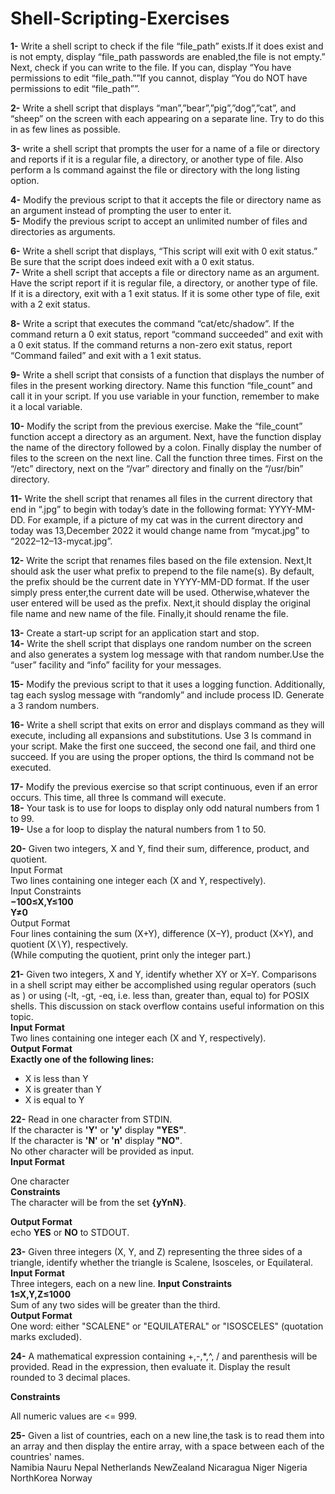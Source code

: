 # Shell-Scripting-Exercises

**1-** Write a shell script to check if the file “file_path” exists.If it does exist and is not empty, display “file_path passwords are enabled,the file is not empty.”
Next, check if you can write to the file. If you can, display “You have permissions to edit “file_path.””If you cannot, display
“You do NOT have permissions to edit “file_path””.

**2-** Write a shell script that displays “man”,”bear”,”pig”,”dog”,”cat”, and “sheep” on the screen with each appearing on a separate line.
Try to do this in as few lines as possible.

**3-** write a shell script that prompts the user for a name of a file or directory and reports if it is a regular file, a directory, or another type of file. 
Also perform a ls command against the file or directory with the long listing option.

**4-** Modify the previous script to that it accepts the file or directory name as an argument instead of prompting the user to enter it.<br />
**5-** Modify the previous script to accept an unlimited number of files and directories as arguments.

**6-** Write a shell script that displays, “This script will exit with 0 exit status.” Be sure that the script does indeed exit with a 0 exit status.<br />
**7-** Write a shell script that accepts a file or directory name as an argument. Have the script report if it is regular file, a directory, or another type of file. 
If it is a directory, exit with a 1 exit status. If it is some other type of file, exit with a 2 exit status.

**8-** Write a script that executes the command “cat/etc/shadow”. If the command return a 0 exit status, report “command succeeded” and exit with a 0 exit status. 
If the command returns a non-zero exit status, report “Command failed” and exit with a 1 exit status.

**9-** Write a shell script that consists of a function that displays the number of files in the present working directory. Name this function “file_count” and call it in your script. 
If you use variable in your function, remember to make it a local variable.

**10-** Modify the script from the previous exercise. Make the “file_count” function accept a directory as an argument. Next, have the function display the name of the directory followed by a colon.
Finally display the number of files to the screen on the next line. Call the function three times. First on the “/etc” directory, next on the “/var” directory and finally on the “/usr/bin” directory.

**11-** Write the shell script that renames all files in the current directory that end in “.jpg” to begin with today’s date in the following format: YYYY-MM-DD.
For example, if a picture of my cat was in the current directory and today was 13,December 2022 it would change name from “mycat.jpg” to “2022–12–13-mycat.jpg”.

**12-** Write the script that renames files based on the file extension. Next,It should ask the user what prefix to prepend to the file name(s). By default, the prefix should be the current date in YYYY-MM-DD format.
If the user simply press enter,the current date will be used. Otherwise,whatever the user entered will be used as the prefix. Next,it should display the original file name and new name of the file. Finally,it should rename the file.

**13-** Create a start-up script for an application start and stop.<br />
**14-** Write the shell script that displays one random number on the screen and also generates a system log message with that random number.Use the “user” facility and “info” facility for your messages.

**15-** Modify the previous script to that it uses a logging function. Additionally, tag each syslog message with “randomly” and include process ID. Generate a 3 random numbers.

**16-** Write a shell script that exits on error and displays command as they will execute, including all expansions and substitutions. Use 3 ls command in your script. Make the first one succeed, the second one fail, and third one succeed. 
If you are using the proper options, the third ls command not be executed.

**17-** Modify the previous exercise so that script continuous, even if an error occurs. This time, all three ls command will execute.<br />
**18-** Your task is to use for loops to display only odd natural numbers from 1 to 99.<br />
**19-** Use a for loop to display the natural numbers from 1 to 50.<br />

**20-** Given two integers, X and Y, find their sum, difference, product, and quotient.<br />
Input Format<br />
Two lines containing one integer each (X and Y, respectively).<br />
Input Constraints<br />
**−100≤X,Y≤100**<br />
**Y≠0**<br />
Output Format <br />
Four lines containing the sum (X+Y), difference (X−Y), product (X×Y), and quotient (X∖Y), respectively.<br />
(While computing the quotient, print only the integer part.)

**21-** Given two integers, X and Y, identify whether X<Y or X>Y or X=Y.
Comparisons in a shell script may either be accomplished using regular operators (such as <or >) or using (-lt, -gt, -eq, i.e. less than, greater than, equal to) for POSIX shells. 
This discussion on stack overflow contains useful information on this topic.<br />
**Input Format**<br /> 
Two lines containing one integer each (X and Y, respectively).<br />
**Output Format**<br /> 
**Exactly one of the following lines:** 
- X is less than Y 
- X is greater than Y 
- X is equal to Y

**22-** Read in one character from STDIN.<br />
If the character is **'Y'** or **'y'** display **"YES"**.<br />
If the character is **'N'** or **'n'** display **"NO"**.<br />
No other character will be provided as input.<br />
**Input Format**<br />

One character<br />
**Constraints**<br />
The character will be from the set **{yYnN}**.

**Output Format**<br />
echo **YES** or **NO** to STDOUT.

**23-** Given three integers (X, Y, and Z) representing the three sides of a triangle, identify whether the triangle is Scalene, Isosceles, or Equilateral.<br />
**Input Format**<br /> 
Three integers, each on a new line.
**Input Constraints**<br /> 
**1≤X,Y,Z≤1000**<br /> 
Sum of any two sides will be greater than the third.<br />
**Output Format**<br />
One word: either "SCALENE" or "EQUILATERAL" or "ISOSCELES" (quotation marks excluded).

**24-** A mathematical expression containing +,-,*,^, / and parenthesis will be provided. Read in the expression, then evaluate it.
Display the result rounded to 3 decimal places.<br />

**Constraints**<br />

All numeric values are <= 999.

**25-** Given a list of countries, each on a new line,the task is to read them into an array and then display the entire array, with a space between each of the countries' names.<br />
Namibia
Nauru
Nepal
Netherlands
NewZealand
Nicaragua
Niger
Nigeria
NorthKorea
Norway